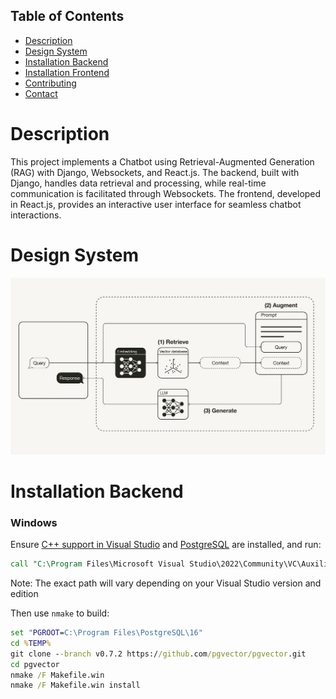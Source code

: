 ## Table of Contents
- [Description](#description)
- [Design System](#design-system)
- [Installation Backend](#installation-backend)
- [Installation Frontend](#installation-frontend)
- [Contributing](#contributing)
- [Contact](#contact)

# Description
This project implements a Chatbot using Retrieval-Augmented Generation (RAG) with Django, Websockets, and React.js. The backend, built with Django, handles data retrieval and processing, while real-time communication is facilitated through Websockets. The frontend, developed in React.js, provides an interactive user interface for seamless chatbot interactions.

# Design System
![Desigin System](./design-system.jpg)

# Installation Backend
### Windows

Ensure [C++ support in Visual Studio](https://learn.microsoft.com/en-us/cpp/build/building-on-the-command-line?view=msvc-170#download-and-install-the-tools) and [PostgreSQL](https://www.postgresql.org/download/windows/) are installed, and run:

```cmd
call "C:\Program Files\Microsoft Visual Studio\2022\Community\VC\Auxiliary\Build\vcvars64.bat"
```

Note: The exact path will vary depending on your Visual Studio version and edition

Then use `nmake` to build:

```cmd
set "PGROOT=C:\Program Files\PostgreSQL\16"
cd %TEMP%
git clone --branch v0.7.2 https://github.com/pgvector/pgvector.git
cd pgvector
nmake /F Makefile.win
nmake /F Makefile.win install
```

